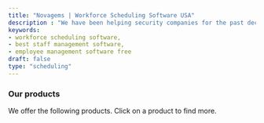```yaml
---
title: "Novagems | Workforce Scheduling Software USA"
description : "We have been helping security companies for the past decades. Our top-notch workforce management software works on advanced technology featuring advanced analytics, Employee Time Tracking, and scheduling"
keywords:
- workforce scheduling software, 
- best staff management software, 
- employee management software free 
draft: false
type: "scheduling"
---
```


### Our products

We offer the following products. Click on a product to find more. 